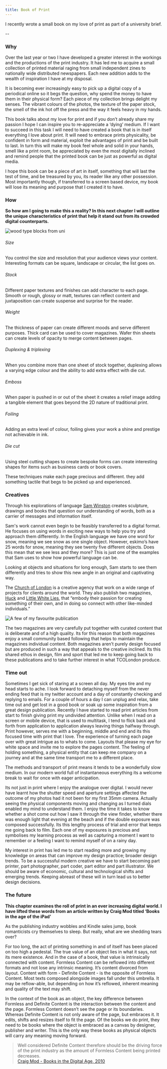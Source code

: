 ```yaml
---
title: Book of Print
---
```

I recently wrote a small book on my love of print as part of a university brief.

--

### Why

Over the last year or two I have developed a greater interest in the workings and the productions of the print industry. It has led me to acquire a small collection of printed material raging from small independent zines to nationally wide distributed newspapers. Each new addition adds to the wealth of inspiration I have at my disposal.

It is becoming ever increasingly easy to pick up a digital copy of a periodical online so it begs the question, why spend the money to have them in their physical form? Each piece of my collection brings delight my senses. The vibrant colours of the photos, the texture of the paper stock, the smell of the ink hot off the press and the way it feels heavy in my hands.

This book talks about my love for print and if you don’t already share my passion I hope I can inspire you to re-appreciate a ‘dying’ medium. If I want to succeed in this task I will need to have created a book that is in itself everything I love about print. It will need to embrace prints physicality, be confident in form and material, exploit the advantages of print and be built to last. In turn this will make my book feel whole and solid in your hands, smell like a print room, be appreciated by even the most digitally inclined and remind people that the printed book can be just as powerful as digital media.

I hope this book can be a piece of art in itself, something that will last the test of time, and be treasured by you, its reader like any other possession. Most importantly though, if transferred to a screen based device, my book will lose its meaning and purpose that I created it to have.

### How
**So how am I going to make this a reality? In this next chapter I will outline the unique characteristics of print that help it stand out from its crowded digital counterparts.**

![wood type blocks from uni](/assets/img/blog/type-blocks.jpg)

###### Size
You control the size and resolution that your audience views your content. Interesting formats can be square, landscape or circular, the list goes on.

###### Stock
Different paper textures and finishes can add character to each page. Smooth or rough, glossy or matt, textures can reflect content and juxtaposition can create suspense and surprise for the reader.

###### Weight
The thickness of paper can create different moods and serve different purposes. Thick card can be used to cover magazines. Wafer thin sheets can create levels of opacity to merge content between pages.


###### Duplexing & triplexing
When you combine more than one sheet of stock together, duplexing allows a varying edge colour and the ability to add extra effect with die cut.

###### Emboss
When paper is pushed in or out of the sheet it creates a relief image adding a tangible element that goes beyond the 2D nature of traditional print.

###### Foiling
Adding an extra level of colour, foiling gives your work a shine and prestige not achievable in ink.

###### Die cut
Using steel cutting shapes to create bespoke forms can create interesting shapes for items such as business cards or book covers.

These techniques make each page precious and different. they add something tactile that begs to be picked up and experienced.


### Creatives

Through his explorations of language [Sam Winston](http://www.samwinston.com/) creates sculpture, drawings and books that question our understanding of words, both as a carrier of messages and information itself.

Sam's work cannot even begin to be feasibly transferred to a digital format. He focuses on using words in exciting new ways to help you try and approach them differently. In the English language we have one word for snow, meaning we see snow as one single object. However, eskimo’s have 25 words for snow, meaning they see twenty five different objects. Does this mean that we see less and they more? This is just one of the examples that Sam uses to show how powerful language can be.

Looking at objects and situations for long enough, Sam starts to see them differently and tries to show this new angle in an original and captivating way.

The [Church of London](http://tcolondon.com/) is a creative agency that work on a wide range of projects for clients around the world. They also publish two magazines, [Huck](http://www.huckmagazine.com/) and [Little White Lies](http://www.littlewhitelies.co.uk/), that “embody their passion for creating something of their own, and in doing so connect with other like-minded individuals.”

![A few of my favourite publication](/assets/img/blog/magazine-stack.jpg)

The two magazines are very carefully put together with curated content that is deliberate and of a high quality. Its for this reason that both magazines enjoy a small community based following that helps to maintain the magazines individual content. Both magazines aren’t purely design focused but are produced in such a way that appeals to the creative inclined. Its this shared ethos in design, film and sport that led me to keep going back to these publications and to take further interest in what TCOLondon produce.


### Time out

Sometimes I get sick of staring at a screen all day. My eyes tire and my head starts to ache. I look forward to detaching myself from the never ending feed that is my twitter account and a day of constantly checking and replying to emails. For a couple of hours a day I can unplug and relax, take time out and get lost in a good book or soak up some inspiration from a great design publication. Recently I have started to read print articles from start to finish giving print my undivided attention. Unlike when I read on a screen or mobile device, that is used to multitask, I tend to flick back and forth from application to application always leaving things halfway through. Print however, serves me with a beginning, middle and end and its this focused time with print that I love. The experience of turning each page over with great intrigue as to whats to come. Layouts that please my eye for white space and invite me to explore the pages content. The feeling of holding something, a physical entity that can keep me company on a journey and at the same time transport me to a different place.

The methods and transport of print means it tends to be a wonderfully slow medium. In our modern world full of instantaneous everything its a welcome break to wait for once with eager anticipation.

Its not just in print where I enjoy the analogue over digital. I would never have learnt how the shutter speed and aperture settings affected the outcome of my photos had it not been for my first 35mm camera. Actually seeing the physical components moving and changing as I turned dials enabled my mind to understand them. I enjoy the time it takes to know whether a shot come out how I saw it through the view finder, whether there was enough light that evening at the beach and if the double exposure was composed successfully. Its this lengthy process of trial and error that keeps me going back to film. Each one of my exposures is precious and symbolises my learning process as well as capturing a moment I want to remember or a feeling I want to remind myself of on a rainy day.

My interest in print has led me to start reading more and growing my knowledge on areas that can improve my design practice; broader design trends. To be a successful modern creative we have to start becoming part printer, part photographer, part coder, part editor and part illustrator. We should be aware of economic, cultural and technological shifts and emerging trends. Keeping abreast of these will in turn lead us to better design decisions.


### The future

**This chapter examines the roll of print in an ever increasing digital world. I have lifted these words from an article written by Craig Mod titled ‘Books in the age of the iPad’**

As the publishing industry wobbles and Kindle sales jump, book romanticists cry themselves to sleep. But really, what are we shedding tears over?  

For too long, the act of printing something in and of itself has been placed on too high a pedestal. The true value of an object lies in what it says, not its mere existence. And in the case of a book, that value is intrinsically connected with content. Formless Content can be reflowed into different formats and not lose any intrinsic meaning. It’s content divorced from layout. Content with form - Definite Content - is the opposite of Formless Content. Most texts composed alongside images fall under this umbrella. It may be reflow-able, but depending on how it’s reflowed, inherent meaning and quality of the text may shift.

In the context of the book as an object, the key difference between Formless and Definite Content is the interaction between the content and the page. Formless Content doesn’t see the page or its boundaries. Whereas Definite Content is not only aware of the page, but embraces it. It edits, shifts and resizes itself to fit the page. Of the books we do print, they need to be books where the object is embraced as a canvas by designer, publisher and writer. This is the only way these books as physical objects will carry any meaning moving forward.

> Well considered Definite Content therefore should be the driving force of the print industry as the amount of Formless Content being printed decreases.  
[Craig Mod - Books in the Digital Age, 2010](http://cl.ly/FjkE)
